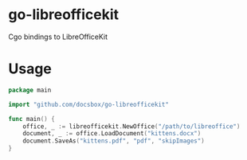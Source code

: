 # go-libreofficekit
Cgo bindings to LibreOfficeKit

# Usage

```go
package main

import "github.com/docsbox/go-libreofficekit"

func main() {
    office, _ := libreofficekit.NewOffice("/path/to/libreoffice")
    document, _ := office.LoadDocument("kittens.docx")
    document.SaveAs("kittens.pdf", "pdf", "skipImages")
}

```
